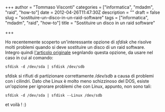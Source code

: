 +++
author = "Tommaso Visconti"
categories = ["informatica", "mdadm", "raid", "how-to"]
date = 2012-04-26T11:47:30Z
description = ""
draft = false
slug = "sostituire-un-disco-in-un-raid-software"
tags = ["informatica", "mdadm", "raid", "how-to"]
title = "Sostituire un disco in un raid software"

+++



Ho recentemente scoperto un'interessante opzione di _sfdisk_ che risolve molti problemi quando si deve sostituire un disco di un raid software. Integro quindi [l'articolo originale](/2010/09/28/sostituire-un-disco-in-un-raid-1-con-mdadm/) segnlando questa opzione, da usare nel caso in cui al comando:

	sfdisk -d /dev/sda | sfdisk /dev/sdb

sfdisk si rifiuti di partizionare correttamente _/dev/sdb_ a causa di problemi con i cilindri.
Dato che Linux è molto meno schizzinoso del DOS, esiste un'opzione per ignorare problemi che con Linux, appunto, non sono tali:

	sfdisk -d /dev/sda | sfdisk --Linux /dev/sdb

et voilà ! :)

